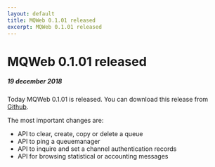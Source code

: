 ```yaml
---
layout: default
title: MQWeb 0.1.01 released
excerpt: MQWeb 0.1.01 released
---
```

MQWeb 0.1.01 released
========

##### 19 december 2018

Today MQWeb 0.1.01 is released. You can download this release from
[Github](https://github.com/fbraem/mqweb/releases/tag/v0.1.01).

The most important changes are:

+ API to clear, create, copy or delete a queue
+ API to ping a queuemanager
+ API to inquire and set a channel authentication records
+ API for browsing statistical or accounting messages
